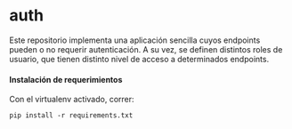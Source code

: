 # auth

Este repositorio implementa una aplicación sencilla cuyos endpoints pueden o no requerir autenticación. A su vez, se definen distintos roles de usuario, que tienen distinto nivel de acceso a determinados endpoints.

#### Instalación de requerimientos
Con el virtualenv activado, correr:
```
pip install -r requirements.txt
```
